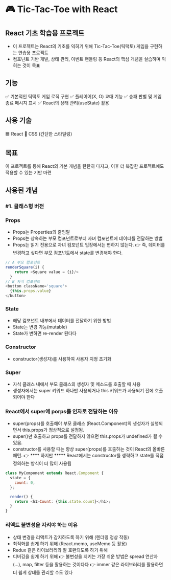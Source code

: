 # 🎮 Tic-Tac-Toe with React

## React 기초 학습용 프로젝트
- 이 프로젝트는 React의 기초를 익히기 위해 Tic-Tac-Toe(틱택토) 게임을 구현하는 연습용 프로젝트
- 컴포넌트 기반 개발, 상태 관리, 이벤트 핸들링 등 React의 핵심 개념을 실습하며 익히는 것이 목표

## 기능
✅ 기본적인 틱택토 게임 로직 구현
✅ 플레이어(X, O) 교대 기능
✅ 승패 판별 및 게임 종료 메시지 표시
✅ React의 상태 관리(useState) 활용

## 사용 기술
🟦 React
🎨 CSS (간단한 스타일링)

## 목표
이 프로젝트를 통해 React의 기본 개념을 탄탄히 다지고, 이후 더 복잡한 프로젝트에도 적용할 수 있는 기반 마련

## 사용된 개념

### #1. 클래스형 버전
### Props
- Props는 Properties의 줄임말
- Props는 상속하는 부모 컴포넌트로부터 자녀 컴포넌트에 데이터를 전달하는 방법
- Props는 읽기 전용으로 자녀 컴포넌트 입장에서는 변하지 않는다.
👉 즉, 데이터를 변경하고 싶다면 부모 컴포넌트에서 state를 변경해야 한다.

```js
// A 부모 컴포넌트
renderSquare(i) {
    return <Square value = {i}/> 
  }
// B 자식 컴포넌트
<button className='square'>
  {this.props.value}
</button>
``` 
### State
- 해당 컴포넌트 내부에서 데이터를 전달하기 위한 방법
- State는 변경 가능(mutable)
- State가 변하면 re-render 된다다

### Constructor
- constructor(생성자)를 사용하여 사용자 지정 초기화

### Super
- 자식 클래스 내에서 부모 클래스의 생성자 및 메소드를 호출할 때 사용
- 생성자에서는 super 키워드 하나만 사용되거나 this 키워드가 사용되기 전에 호출되어야 한다

### React에서 super에 porps를 인자로 전달하는 이유
- super(props)를 호출해야 부모 클래스 (React.Component)의 생성자가 실행되면서 this.props가 정상적으로 설정됨.
- super()만 호출하고 props를 전달하지 않으면 this.props가 undefined가 될 수 있음.
- constructor를 사용할 때는 항상 super(props)를 호출하는 것이 React의 올바른 패턴.
👉 **** 하지만 ***** React에서는 constructor를 생략하고 state를 직접 정의하는 방식이 더 많이 사용됨
```js
class MyComponent extends React.Component {
  state = {
    count: 0,
  };

  render() {
    return <h1>Count: {this.state.count}</h1>;
  }
}
```

### 리엑트 불변성을 지켜야 하는 이유
- 상태 변경을 리액트가 감지하도록 하기 위해 (렌더링 정상 작동)
- 최적화를 쉽게 하기 위해 (React.memo, useMemo 등 활용)
- Redux 같은 라이브러리와 잘 호환되도록 하기 위해
- 디버깅을 쉽게 하기 위해
👉 불변성을 지키는 가장 쉬운 방법은 spread 연산자(...), map, filter 등을 활용하는 것이다다
👉 immer 같은 라이브러리를 활용하면 더 쉽게 상태를 관리할 수도 있다